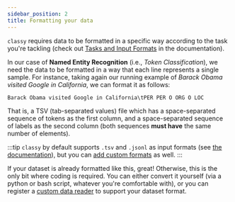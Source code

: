 ```yaml
---
sidebar_position: 2
title: Formatting your data
---
```


`classy` requires data to be formatted in a specific way according to the task you're tackling (check out [Tasks and Input Formats](/docs/reference-manual/tasks-and-formats) in the documentation).

In our case of **Named Entity Recognition** (i.e., *Token Classification*), we need the data to be formatted in a way that each line represents a single sample.
For instance, taking again our running example of *Barack Obama visited Google in California*, we can format it as follows:

```text
Barack Obama visited Google in California\tPER PER O ORG O LOC
```

That is, a TSV (tab-separated values) file which has a space-separated sequence of tokens as the first column, and
a space-separated sequence of labels as the second column (both sequences **must have** the same number of elements).

:::tip
`classy` by default supports `.tsv` and `.jsonl` as input formats (see [the documentation](/docs/reference-manual/tasks-and-formats)),
but you can [add custom formats](/docs/getting-started/customizing-things/custom-data-format/) as well.
:::

If your dataset is already formatted like this, great! Otherwise, this is the only bit where coding is required.
You can either convert it yourself (via a python or bash script, whatever you're comfortable with), or you can register
a [custom data reader](/docs/getting-started/customizing-things/custom-data-format/) to support your dataset format.
